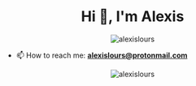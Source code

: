 <h1 align="center">Hi 👋, I'm Alexis</h1>

<p align="center"> <img src="https://komarev.com/ghpvc/?username=alexislours&label=Profile%20views&color=0e75b6&style=flat-square" alt="alexislours" /> </p>

- 📫 How to reach me: **alexislours@protonmail.com**

<p align="center"><img src="https://github-readme-stats.vercel.app/api/top-langs?username=alexislours&layout=compact" alt="alexislours" /></p>

